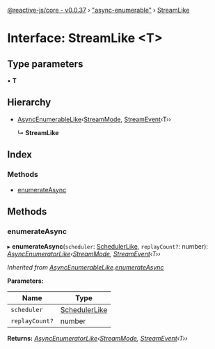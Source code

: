 [@reactive-js/core - v0.0.37](../README.md) › ["async-enumerable"](../modules/_async_enumerable_.md) › [StreamLike](_async_enumerable_.streamlike.md)

# Interface: StreamLike <**T**>

## Type parameters

▪ **T**

## Hierarchy

* [AsyncEnumerableLike](_async_enumerable_.asyncenumerablelike.md)‹[StreamMode](../enums/_async_enumerable_.streammode.md), [StreamEvent](../modules/_async_enumerable_.md#streamevent)‹T››

  ↳ **StreamLike**

## Index

### Methods

* [enumerateAsync](_async_enumerable_.streamlike.md#enumerateasync)

## Methods

###  enumerateAsync

▸ **enumerateAsync**(`scheduler`: [SchedulerLike](_scheduler_.schedulerlike.md), `replayCount?`: number): *[AsyncEnumeratorLike](_async_enumerable_.asyncenumeratorlike.md)‹[StreamMode](../enums/_async_enumerable_.streammode.md), [StreamEvent](../modules/_async_enumerable_.md#streamevent)‹T››*

*Inherited from [AsyncEnumerableLike](_async_enumerable_.asyncenumerablelike.md).[enumerateAsync](_async_enumerable_.asyncenumerablelike.md#enumerateasync)*

**Parameters:**

Name | Type |
------ | ------ |
`scheduler` | [SchedulerLike](_scheduler_.schedulerlike.md) |
`replayCount?` | number |

**Returns:** *[AsyncEnumeratorLike](_async_enumerable_.asyncenumeratorlike.md)‹[StreamMode](../enums/_async_enumerable_.streammode.md), [StreamEvent](../modules/_async_enumerable_.md#streamevent)‹T››*
